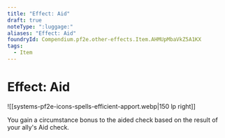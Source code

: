 ```yaml
---
title: "Effect: Aid"
draft: true
noteType: ":luggage:"
aliases: "Effect: Aid"
foundryId: Compendium.pf2e.other-effects.Item.AHMUpMbaVkZ5A1KX
tags:
  - Item
---
```


# Effect: Aid
![[systems-pf2e-icons-spells-efficient-apport.webp|150 lp right]]

You gain a circumstance bonus to the aided check based on the result of your ally's Aid check.
